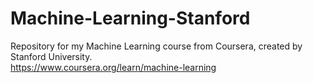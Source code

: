 # Machine-Learning-Stanford
Repository for my Machine Learning course from Coursera, created by Stanford University.<br />
https://www.coursera.org/learn/machine-learning
